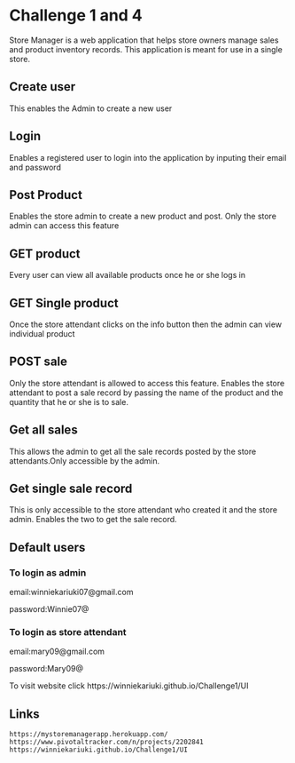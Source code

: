 # Challenge 1 and 4
Store Manager is a web application that helps store owners manage sales and product inventory records. This application is meant for use in a single store.
<h2>Create user</h2>
<p>This enables the Admin to create a new user</p>

<h2>Login</h2>
<p>Enables a registered user to login into the application by inputing their email and password</p>
<h2>Post Product </h2>
<p>Enables the store admin to create a new product and post.
Only the store admin can access this feature</p>
<h2>GET product</h2>
<p>Every user can view all available products once he or she logs in</p>
<h2>GET Single product</h2>
<p>Once the store attendant clicks on the info button then the admin can view individual product</p>
<h2>POST sale </h2>
<p>Only the store attendant is allowed to access this feature.
Enables the store attendant to post a sale record by passing the name of the product and the quantity that he or she is to sale.</p>
<h2>Get all sales </h2>
<p>This allows the admin to get all the sale records posted
by the store attendants.Only accessible by the admin.
</p>
<h2>Get single sale record </h2>
<P>This is  only accessible to the store attendant who created it and the store admin.
Enables the two to get the sale record.
</p>

<div>
  <h2>Default users</h2>
  <h3>To login as admin</h3>
  <p>email:winniekariuki07@gmail.com</p>
  <p>password:Winnie07@</p>
  <h3>To login as store attendant</h3>
  <p>email:mary09@gmail.com</p>
  <p>password:Mary09@</p>
  <p>To visit website click  https://winniekariuki.github.io/Challenge1/UI </p>
  <h2>Links</h2>
 
    https://mystoremanagerapp.herokuapp.com/
    https://www.pivotaltracker.com/n/projects/2202841
    https://winniekariuki.github.io/Challenge1/UI
  
</div>

